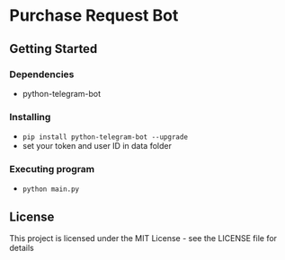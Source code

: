 # Purchase Request Bot

## Getting Started

### Dependencies

* python-telegram-bot

### Installing

* ```pip install python-telegram-bot --upgrade```
* set your token and user ID in data folder

### Executing program

* ```python main.py```

## License

This project is licensed under the MIT License - see the LICENSE file for details